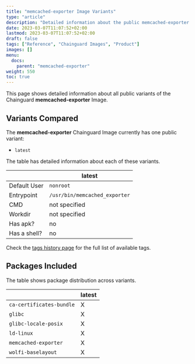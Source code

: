 ```yaml
---
title: "memcached-exporter Image Variants"
type: "article"
description: "Detailed information about the public memcached-exporter Chainguard Image variants"
date: 2023-03-07T11:07:52+02:00
lastmod: 2023-03-07T11:07:52+02:00
draft: false
tags: ["Reference", "Chainguard Images", "Product"]
images: []
menu:
  docs:
    parent: "memcached-exporter"
weight: 550
toc: true
---
```


This page shows detailed information about all public variants of the Chainguard **memcached-exporter** Image.

## Variants Compared
The **memcached-exporter** Chainguard Image currently has one public variant: 

- `latest`

The table has detailed information about each of these variants.

|              | latest                        |
|--------------|-------------------------------|
| Default User | `nonroot`                     |
| Entrypoint   | `/usr/bin/memcached_exporter` |
| CMD          | not specified                 |
| Workdir      | not specified                 |
| Has apk?     | no                            |
| Has a shell? | no                            |

Check the [tags history page](/chainguard/chainguard-images/reference/memcached-exporter/tags_history/) for the full list of available tags.

## Packages Included
The table shows package distribution across variants.

|                          | latest |
|--------------------------|--------|
| `ca-certificates-bundle` | X      |
| `glibc`                  | X      |
| `glibc-locale-posix`     | X      |
| `ld-linux`               | X      |
| `memcached-exporter`     | X      |
| `wolfi-baselayout`       | X      |
